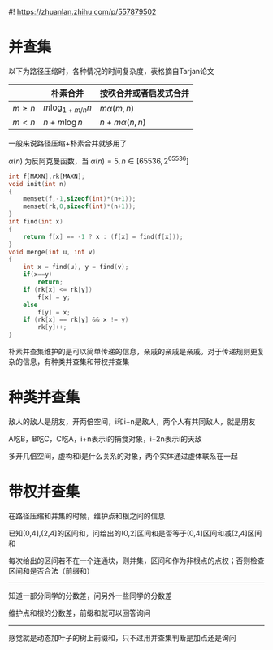 #! https://zhuanlan.zhihu.com/p/557879502
# 并查集
以下为路径压缩时，各种情况的时间复杂度，表格摘自Tarjan论文

||朴素合并|按秩合并或者启发式合并|
|---|---|---|
|$m\ge n$|$m\log_{1+m/n}n$|$m\alpha(m,n)$|
|$m<n$|$n+m\log n$|$n+m\alpha(n,n)$|

一般来说路径压缩+朴素合并就够用了

$\alpha(n)$ 为反阿克曼函数，当 $\alpha(n)=5,n\in[65536,2^{65536}]$ 
```cpp
int f[MAXN],rk[MAXN];
void init(int n)
{
    memset(f,-1,sizeof(int)*(n+1));
    memset(rk,0,sizeof(int)*(n+1));
}
int find(int x)
{
    return f[x] == -1 ? x : (f[x] = find(f[x]));
}
void merge(int u, int v)
{
    int x = find(u), y = find(v);
    if(x==y)
        return;
    if (rk[x] <= rk[y])
        f[x] = y;
    else
        f[y] = x;
    if (rk[x] == rk[y] && x != y)
        rk[y]++;
}
```
朴素并查集维护的是可以简单传递的信息，亲戚的亲戚是亲戚。对于传递规则更复杂的信息，有种类并查集和带权并查集
# 种类并查集
敌人的敌人是朋友，开两倍空间，i和i+n是敌人，两个人有共同敌人，就是朋友

A吃B，B吃C，C吃A，i+n表示i的捕食对象，i+2n表示i的天敌

多开几倍空间，虚构和i是什么关系的对象，两个实体通过虚体联系在一起
# 带权并查集
在路径压缩和并集的时候，维护点和根之间的信息

已知(0,4],(2,4]的区间和，问给出的(0,2]区间和是否等于(0,4]区间和减(2,4]区间和

每次给出的区间若不在一个连通块，则并集，区间和作为非根点的点权；否则检查区间和是否合法（前缀和）

---
知道一部分同学的分数差，问另外一些同学的分数差

维护点和根的分数差，前缀和就可以回答询问

---
感觉就是动态加叶子的树上前缀和，只不过用并查集判断是加点还是询问